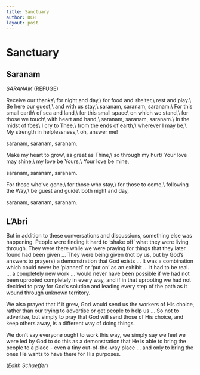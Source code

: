 ```yaml
---
title: Sanctuary
author: DCH
layout: post
---
```

# Sanctuary

## Saranam

*SARANAM* (REFUGE)

Receive our thanks\\
for night and day,\\
for food and shelter,\\
rest and play.\\
Be here our guest,\\
and with us stay,\\
saranam, saranam, saranam.\\
For this small earth\\
of sea and land,\\
for this small space\\
on which we stand,\\
for those we touch\\
with heart and hand,\\
saranam, saranam, saranam.\\
In the midst of foes\\
I cry to Thee,\\
from the ends of earth,\\
wherever I may be,\\
My strength in helplessness,\\
oh, answer me!

saranam, saranam, saranam.

Make my heart to grow\\
as great as Thine,\\
so through my hurt\\
Your love may shine,\\
my love be Yours,\\
Your love be mine,

saranam, saranam, saranam.

For those who’ve gone,\\
for those who stay,\\
for those to come,\\
following the Way,\\
be guest and guide\\
both night and day,

saranam, saranam, saranam.

## L’Abri

But in addition to these conversations and discussions, something else was happening. People were finding it hard to ‘shake off’ what they were living through.
They were there while we were praying for things that they later found had been given …
They were being given (not by us, but by God’s answers to prayers) a demonstration that God exists …
It was a combination which could never be ‘planned’ or ‘put on’ as an exhibit … it had to be real.
… a completely new work … would never have been possible if we had not been uprooted completely in every way, and if in that uprooting we had not decided to pray for God’s solution and leading every step of the path as it wound through unknown territory.

We also prayed that if it grew, God would send us the workers of His choice, rather than our trying to advertise or get people to help us … So not to advertise, but simply to pray that God will send those of His choice, and keep others away, is a different way of doing things.

We don’t say everyone ought to work this way, we simply say we feel we were led by God to do this as a demonstration that He is able to bring the people to a place - even a tiny out-of-the-way place … and only to bring the ones He wants to have there for His purposes.

(*Edith Schaeffer*)
